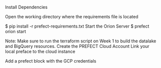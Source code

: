 Install Dependencies

Open the working directory where the requirements file is located

$ pip install -r prefect-requirements.txt
Start the Orion Server
$ prefect orion start

Note: Make sure to run the terraform script on Week 1 to build the datalake and BigQuery resources.
Create the PREFECT Cloud Account
Link your local preface to the cloud instance

Add a prefect block with the GCP credentials
